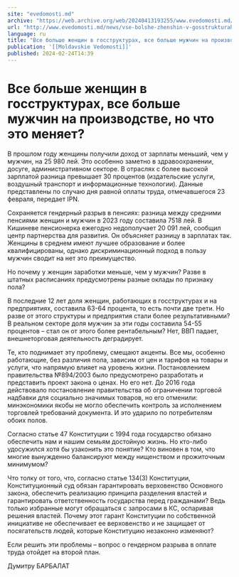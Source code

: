 ```yaml
---
site: "evedomosti.md"
archive: "https://web.archive.org/web/20240413193255/www.evedomosti.md/news/vse-bolshe-zhenshin-v-gosstrukturah-vse-bolshe-muzhchin-na-p"
url: "http://www.evedomosti.md/news/vse-bolshe-zhenshin-v-gosstrukturah-vse-bolshe-muzhchin-na-p"
language: ru
title: "Все больше женщин в госструктурах, все больше мужчин на производстве, но что это меняет?"
publication: '[[Moldavskie Vedomosti]]'
published: 2024-02-24T14:39
---
```


# Все больше женщин в госструктурах, все больше мужчин на производстве, но что это меняет?

В прошлом году женщины получили доход от зарплаты меньший, чем у мужчин, на 25 980 лей. Это особенно заметно в здравоохранении, досуге, административном секторе. В отраслях с более высокой зарплатой разница превышает 30 процентов (издательские услуги, воздушный транспорт и информационные технологии). Данные представлены по случаю дня равной оплаты труда, отмечавшегося 23 февраля, передает IPN.

Сохраняется гендерный разрыв в пенсиях: разница между средними пенсиями женщин и мужчин в 2023 году составила 7518 лей. В Кишиневе пенсионерка ежегодно недополучает 20 091 лей, сообщил центр партнерства для развития. Он объясняет разницу в зарплатах так. Женщины в среднем имеют лучшее образование и более квалифицированы, однако дискриминационный подход в пользу мужчин сводит на нет это преимущество.

Но почему у женщин заработки меньше, чем у мужчин? Разве в штатных расписаниях предусмотрены разные оклады по признаку пола?

В последние 12 лет доля женщин, работающих в госструктурах и на предприятиях, составила 63-64 процента, то есть почти две трети. Но разве от этого структуры и предприятия стали более результативными? В реальном секторе доля мужчин за эти годы составила 54-55 процентов – стал он от этого более рентабельным? Нет, ВВП падает, внешнеторговая деятельность деградирует.

Те, кто поднимает эту проблему, смещают акценты. Все мы, особенно работающие, без различия пола, зависим от цен и тарифов на товары и услуги, что напрямую влияет на уровень жизни. Постановлением правительства №894/2003 было предусмотрено разработать и представить проект закона о ценах. Но его нет. До 2016 года действовало постановление правительства об ограничении торговой надбавки для социально значимых товаров, но его отменили: минэкономики якобы не могло обеспечить контроль за исполнением торговлей требований документа. И это ударило по потребителям обоих полов.

Согласно статье 47 Конституции с 1994 года государство обязано обеспечить нам и нашим семьям достойную жизнь. Но кто-либо удосужился хотя бы узаконить это понятие? Кто виновен в том, что многие вынужденно балансируют между нищенством и прожиточным минимумом?

Что толку от того, что, согласно статье 134(3) Конституции, Конституционный суд обязан гарантировать верховенство Основного закона, обеспечить реализацию принципа разделения властей и гарантировать ответственность государства перед гражданами? Ведь только избранные могут обращаться с запросами в КС, оспаривая решения властей. Почему этот гарант Конституции по собственной инициативе не обеспечивает ее верховенство и не защищает от посягательств людей, которые Конституцию незаконно изменяют?

Если решить эти проблемы – вопрос о гендерном разрыва в оплате труда отойдет на второй план.

Думитру БАРБАЛАТ